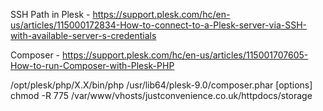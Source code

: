 SSH Path in Plesk - https://support.plesk.com/hc/en-us/articles/115000172834-How-to-connect-to-a-Plesk-server-via-SSH-with-available-server-s-credentials

Composer - https://support.plesk.com/hc/en-us/articles/115001707605-How-to-run-Composer-with-Plesk-PHP

/opt/plesk/php/X.X/bin/php /usr/lib64/plesk-9.0/composer.phar [options] 
chmod -R 775 /var/www/vhosts/justconvenience.co.uk/httpdocs/storage